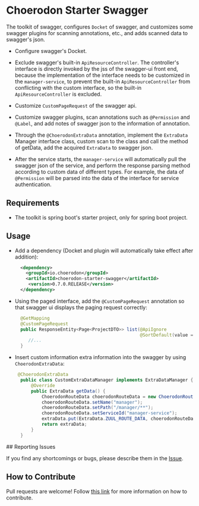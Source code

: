 # Choerodon Starter Swagger

The toolkit of swagger, configures ``Docket`` of swagger, and customizes some swagger plugins for scanning annotations, etc., and adds scanned data to swagger's json.

- Configure swagger's Docket.
- Exclude swagger's built-in ``ApiResourceController``. The controller's interface is directly invoked by the jss of the swagger-ui front end, because the implementation of the interface needs to be customized in the ``manager-service``, to prevent the built-in ``ApiResourceController`` from conflicting with the custom interface, so the built-in ``ApiResourceController`` is excluded.

- Customize ``CustomPageRequest`` of the swagger api.
- Customize swagger plugins, scan annotations such as ``@Permission`` and ``@Label``, and add notes of swagger json to the information of annotation.
- Through the ``@ChoerodonExtraData`` annotation, implement the ``ExtraData`` Manager interface class, custom scan to the class and call the method of getData, add the acquired ``ExtraData`` to swagger json.
- After the service starts, the ``manager-service`` will automatically pull the swagger json of the service, and perform the response parsing method according to custom data of different types. For example, the data of ``@Permission`` will be parsed into the data of the interface for service authentication.


## Requirements
- The toolkit is spring boot's starter project, only for spring boot project.

## Usage
- Add a dependency (Docket and plugin will automatically take effect after addition):

  ```xml
    <dependency>
      <groupId>io.choerodon</groupId>
      <artifactId>choerodon-starter-swagger</artifactId>
       <version>0.7.0.RELEASE</version>
    </dependency>
  ```
- Using the paged interface, add the ``@CustomPageRequest`` annotation so that swagger ui displays the paging request correctly:

  ```java
    @GetMapping
    @CustomPageRequest
    public ResponseEntity<Page<ProjectDTO>> list(@ApiIgnore
                                                 @SortDefault(value = "id", direction = Sort.Direction.DESC)PageRequest pageRequest) {
       //...
    }
  ```
- Insert custom information extra information into the swagger by using ``ChoerodonExtraData``:

  ```java
   @ChoerodonExtraData
	public class CustomExtraDataManager implements ExtraDataManager {
	    @Override
	    public ExtraData getData() {
	        ChoerodonRouteData choerodonRouteData = new ChoerodonRouteData();
	        choerodonRouteData.setName("manager");
	        choerodonRouteData.setPath("/manager/**");
	        choerodonRouteData.setServiceId("manager-service");
	        extraData.put(ExtraData.ZUUL_ROUTE_DATA, choerodonRouteData);
	        return extraData;
	    }
	}
  ```
  
## Reporting Issues

If you find any shortcomings or bugs, please describe them in the [Issue](https://github.com/choerodon/choerodon/issues/new?template=issue_template.md).
    
## How to Contribute
Pull requests are welcome! Follow [this link](https://github.com/choerodon/choerodon/blob/master/CONTRIBUTING.md) for more information on how to contribute.
